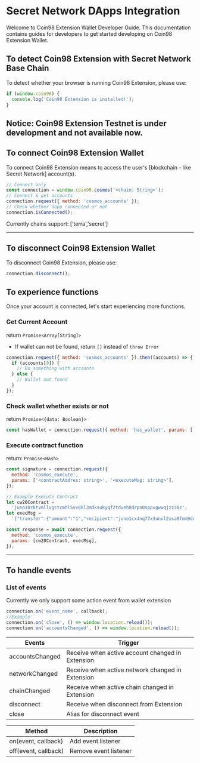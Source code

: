 # Secret Network DApps Integration

Welcome to Coin98 Extension Wallet Developer Guide. This documentation contains guides for developers to get started developing on Coin98 Extension Wallet.‌

## To detect Coin98 Extension with Secret Network Base Chain

To detect whether your browser is running Coin98 Extension, please use:

```javascript
if (window.coin98) {
  console.log('Coin98 Extension is installed!');
}
```

## Notice: Coin98 Extension Testnet is under development and not available now.

## To connect Coin98 Extension Wallet

To connect Coin98 Extension means to access the user's \[blockchain - like Secret Network] account(s).

```javascript
// Connect only
const connection = window.coin98.cosmos('<chain: String>');
// Connect & get accounts
connection.request({ method: 'cosmos_accounts' });
// Check whether dapp connected or not
connection.isConnected();
```

Currently chains support: \['terra','secret']

***

## To disconnect Coin98 Extension Wallet

To disconnect Coin98 Extension, please use:

```javascript
connection.disconnect();
```

## To experience functions

Once your account is connected, let's start experiencing more functions.‌

### Get Current Account

return `Promise<Array[String]>`

* If wallet can not be found, return `[]` instead of `throw Error`

```javascript
connection.request({ method: 'cosmos_accounts' }).then((accounts) => {
  if (accounts[0]) {
    // Do something with accounts
  } else {
    // Wallet not found
  }
});
```

### Check wallet whether exists or not

return `Promise<{data: Boolean}>`

```javascript
const hasWallet = connection.request({ method: 'has_wallet', params: ['<chain>'] });
```

### Execute contract function

return: `Promise<Hash>`

```javascript
const signature = connection.request({
  method: 'cosmos_execute',
  params: ['<contractAddres: string>', '<executeMsg: string>'],
});

// Example Execute Contract
let cw20Contract =
  'juno10rktvmllvgctcmhl5vv8kl3mdksukyqf2tdveh8drpn0sppugwwqjzz30z';
let execMsg =
  '{"transfer":{"amount":"1","recipient":"juno1cx4nq77x3unvl2xsa9fmm9drxkexzkjnzwt2y7"}}';

const response = await connection.request({
  method: 'cosmos_execute',
  params: [cw20Contract, execMsg],
});
```

***

## To handle events

### List of events

Currently we only support some action event from wallet extension

```javascript
connection.on('event_name', callback);
​//Example
connection.on('close', () => window.location.reload());
connection.on('accountsChanged', () => window.location.reload());
```

| Events          | Trigger                                          |
| --------------- | ------------------------------------------------ |
| accountsChanged | Receive when active account changed in Extension |
| networkChanged  | Receive when active network changed in Extension |
| chainChanged    | Receive when active chain changed in Extension   |
| disconnect      | Receive when disconnect from Extension           |
| close           | Alias for disconnect event                       |

| Method               | Description           |
| -------------------- | --------------------- |
| on(event, callback)  | Add event listener    |
| off(event, callback) | Remove event listener |
